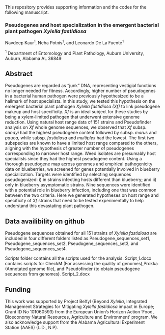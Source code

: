 This repository provides supporting information and the codes for the following manuscript.

### Pseudogenes and host specialization in the emergent bacterial plant pathogen *Xylella fastidiosa*

Navdeep Kaur<sup>1</sup>, Neha Potnis<sup>1</sup>, and Leonardo De La Fuente<sup>1</sup>

<sup>1</sup> Department of Entomology and Plant Pathology, Auburn University, Auburn, Alabama AL 36849

## Abstract

Pseudogenes are regarded as “junk” DNA, representing vestigial functions no longer needed for fitness. Accordingly, higher number of pseudogenes in a bacterial human pathogen were previously hypothesized to be a hallmark of host specialists. In this study, we tested this hypothesis on the emergent bacterial plant pathogen *Xylella fastidiosa (Xf)* to link pseudogene makeup and host specificity. *Xf* is an ideal subject for these studies by being a xylem-limited pathogen that underwent extensive genome reduction. Using natural host range data of 151 strains and Pseudofinder analysis on *Xf* whole genome sequences, we observed that *Xf* subsp. *sandyi* had the highest pseudogene content followed by subsp. *morus* and *pauca*, while subsp. *fastidiosa* and *multiplex* had the lowest. The first two subspecies are known to have a limited host range compared to the others, aligning with the hypothesis of greater number of pseudogenes corresponding to narrower host range. Weed isolates are presumably host specialists since they had the highest pseudogene content. Using a thorough pseudogene map across genomes and empirical pathogenicity data on blueberries, we screened for genes potentially involved in blueberry specialization. Targets were identified by selecting sequences pseudogenized: i) in strains infecting hosts different than blueberry; and ii) only in blueberry asymptomatic strains. Nine sequences were identified with a potential role in blueberry infection, including one that was common between the two criteria. Here we generated hypotheses on host range and specificity of *Xf* strains that need to be tested experimentally to help understand this devastating plant pathogen.

## Data availibility on github

Pseudogene sequences obtained for all 151 strains of *Xylella fastidiosa* are included in four different folders listed as Pseudogene_sequences_set1, Pseudogene_sequences_set2, Pseudogene_sequences_set3, and Pseudogene_sequences_set4.

Scripts folder contains all the scripts used for the analysis.
Script_1.docx contains scripts for CheckM (For assessing the quality of genomes),Prokka (Annotated genome file), and Pseudofinder (to obtain pseudogene sequences from genomes).
Script_2.docx 


## Funding

This work was supported by Project BeXyl (Beyond *Xylella*, Integrated Management Strategies for Mitigating *Xylella fastidiosa* impact in Europe; Grant ID No 101060593) from the European Union’s Horizon Action ‘Food, Bioeconomy Natural Resources, Agriculture and Environment’ program. We also acknowledge support from the Alabama Agricultural Experiment Station (AAES) (L.D., N.P).

